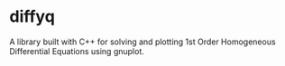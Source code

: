 # diffyq
A library built with C++ for solving and plotting 1st Order Homogeneous Differential Equations using gnuplot.
